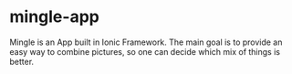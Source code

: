 # mingle-app
Mingle is an App built in Ionic Framework. The main goal is to provide an easy way to combine pictures, so one can decide which mix of things is better.
